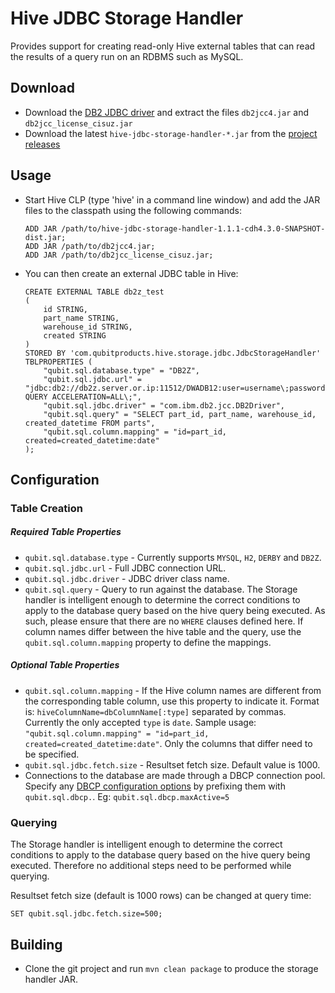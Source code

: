 Hive JDBC Storage Handler
=========================

Provides support for creating read-only Hive external tables that can
read the results of a query run on an RDBMS such as MySQL. 

Download
--------

*   Download the [DB2 JDBC driver](http://www-01.ibm.com/support/docview.wss?uid=swg21363866) and extract the files `db2jcc4.jar` and `db2jcc_license_cisuz.jar` 
*   Download the latest `hive-jdbc-storage-handler-*.jar` from the [project releases](https://github.com/daniel309/hive-jdbc-storage-handler/releases)

Usage
-----

*   Start Hive CLP (type 'hive' in a command line window) and add the JAR files to the classpath using the following commands:

        ADD JAR /path/to/hive-jdbc-storage-handler-1.1.1-cdh4.3.0-SNAPSHOT-dist.jar;
        ADD JAR /path/to/db2jcc4.jar;
        ADD JAR /path/to/db2jcc_license_cisuz.jar;

*   You can then create an external JDBC table in Hive:

        CREATE EXTERNAL TABLE db2z_test
        (
            id STRING,
            part_name STRING,
            warehouse_id STRING,
            created STRING
        )
        STORED BY 'com.qubitproducts.hive.storage.jdbc.JdbcStorageHandler' 
        TBLPROPERTIES (
            "qubit.sql.database.type" = "DB2Z",
            "qubit.sql.jdbc.url" = "jdbc:db2://db2z.server.or.ip:11512/DWADB12:user=username\;password=***\;specialRegisters=CURRENT QUERY ACCELERATION=ALL\;",
            "qubit.sql.jdbc.driver" = "com.ibm.db2.jcc.DB2Driver",
            "qubit.sql.query" = "SELECT part_id, part_name, warehouse_id, created_datetime FROM parts",
            "qubit.sql.column.mapping" = "id=part_id, created=created_datetime:date"
        );

Configuration
-------------

### Table Creation

##### Required Table Properties

*   `qubit.sql.database.type` - Currently supports `MYSQL`, `H2`, `DERBY` and `DB2Z`.
*   `qubit.sql.jdbc.url` - Full JDBC connection URL.
*   `qubit.sql.jdbc.driver` - JDBC driver class name.
*   `qubit.sql.query` - Query to run against the database. The Storage
    handler is intelligent enough to determine the correct conditions to
    apply to the database query based on the hive query being executed.
    As such, please ensure that there are no `WHERE` clauses defined
    here. If column names differ between the hive table and the query,
    use the `qubit.sql.column.mapping` property to define the mappings.

##### Optional Table Properties

*   `qubit.sql.column.mapping` - If the Hive column names are different
    from the corresponding table column, use this property to indicate
    it. Format is: `hiveColumnName=dbColumnName[:type]` separated by
    commas. Currently the only accepted `type` is `date`. Sample usage:
    `"qubit.sql.column.mapping" = "id=part_id, created=created_datetime:date"`.
    Only the columns that differ need to be specified.
*   `qubit.sql.jdbc.fetch.size` - Resultset fetch size. Default value is
    1000.
*   Connections to the database are made through a DBCP connection pool.
    Specify any [DBCP configuration
    options](http://commons.apache.org/dbcp/configuration.html) by
    prefixing them with `qubit.sql.dbcp.`. Eg:
    `qubit.sql.dbcp.maxActive=5`

### Querying

The Storage handler is intelligent enough to determine the correct
conditions to apply to the database query based on the hive query being
executed. Therefore no additional steps need to be performed while
querying.

Resultset fetch size (default is 1000 rows) can be changed at query time:

    SET qubit.sql.jdbc.fetch.size=500;


Building
--------

*   Clone the git project and run `mvn clean package` to produce the storage
    handler JAR.
    
    